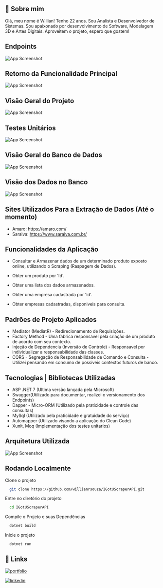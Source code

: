 
## 🚀 Sobre mim

Olá, meu nome é Willian! Tenho 22 anos. Sou Analista e Desenvolvedor de Sistemas.
Sou apaixonado por desenvolvimento de Software, Modelagem
3D e Artes Digitais. Aproveitem o projeto, espero que gostem! 


## Endpoints

![App Screenshot](https://i.ibb.co/y8L8c3v/Controllers.png)


## Retorno da Funcionalidade Principal

![App Screenshot](https://i.ibb.co/jJQR131/Response.png)

## Visão Geral do Projeto

![App Screenshot](https://i.ibb.co/WGbGVyP/overview.png)

## Testes Unitários

![App Screenshot](https://i.ibb.co/JHPFzQv/Testes.png)

## Visão Geral do Banco de Dados

![App Screenshot](https://i.ibb.co/yR2vLtK/Database.png)

## Visão dos Dados no Banco 

![App Screenshot](https://i.ibb.co/BjL6Lnh/Banco-de-dados.png)
## Sites Utilizados Para a Extração de Dados (Até o momento)

- Amaro: https://amaro.com/
- Saraiva: https://www.saraiva.com.br/

## Funcionalidades da Aplicação

- Consultar e Armazenar dados de um determinado produto exposto online, utilizando o Scraping (Raspagem de Dados).
- Obter um produto por 'Id'. 
- Obter uma lista dos dados armazenados.
- Obter uma empresa cadastrada por 'Id'.

- Obter empresas cadastradas, disponiveis para consulta. 


## Padrões de Projeto Aplicados

- Mediator (MediatR) - Redirecionamento de Requisições.
- Factory Method - Uma fabrica responsavel pela criação de um produto de acordo com seu contexto. 
- Injeção de Dependencia (Inversão de Controle) - Responsavel por individualizar a responsabilidade das classes.
- CQRS - Segregação de Responsabilidade de Comando e Consulta  - Utilizei pensando em consumo de possiveis contextos futuros de banco. 

## Tecnologias | Bibliotecas Utilizadas

- ASP .NET 7 (Ultima versão lançada pela Microsoft)
- Swagger(Utilizado para documentar, realizei o versionamento dos Endpoints)
- Dapper - Micro-ORM (Utilizado pela praticidade e controle das consultas)
- MySql (Utilizado pela praticidade e gratuidade do serviço)
- Automapper (Utilizado visando a aplicação do Clean Code)
- Xunit, Moq (Implementação dos testes unitarios)


## Arquitetura Utilizada

![App Screenshot](https://five.agency/wp-content/uploads/2016/11/Graph-2.png)


## Rodando Localmente

Clone o projeto

```bash
  git clone https://github.com/willianrsouza/IGotUScraperAPI.git
```

Entre no diretório do projeto

```bash
  cd IGotUScraperAPI
```

Compile o Projeto e suas Dependências

```bash
  dotnet build
```

Inicie o projeto

```bash
  dotnet run
```


## 🔗 Links

[![portfolio](https://img.shields.io/badge/my_portfolio-000?style=for-the-badge&logo=ko-fi&logoColor=white)](https://openprocessing.org/user/356020/?view=sketches&o=4)

[![linkedin](https://img.shields.io/badge/linkedin-0A66C2?style=for-the-badge&logo=linkedin&logoColor=white)](https://www.linkedin.com/in/willianrsouza/)


